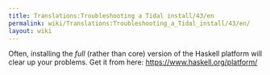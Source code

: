 ```yaml
---
title: Translations:Troubleshooting a Tidal install/43/en
permalink: wiki/Translations:Troubleshooting_a_Tidal_install/43/en/
layout: wiki
---
```


Often, installing the *full* (rather than core) version of the Haskell
platform will clear up your problems. Get it from here:
<https://www.haskell.org/platform/>
